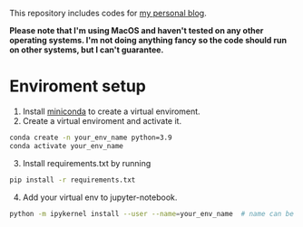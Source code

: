 This repository includes codes for [my personal blog](dhwon.com).

**Please note that I'm using MacOS and haven't tested on any other operating systems. I'm not doing anything fancy so the code should run on other systems, but I can't guarantee.**

# Enviroment setup
1. Install [miniconda](https://docs.conda.io/en/latest/miniconda.html) to create a virtual enviroment. 
2. Create a virtual enviroment and activate it.
```sh
conda create -n your_env_name python=3.9
conda activate your_env_name
```
3. Install requirements.txt by running
```sh
pip install -r requirements.txt
```
4. Add your virtual env to jupyter-notebook. 
```sh
python -m ipykernel install --user --name=your_env_name  # name can be anything
```

